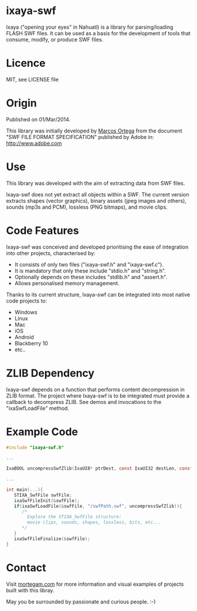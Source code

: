 

# ixaya-swf

Ixaya ("opening your eyes" in Nahuatl) is a library for parsing/loading FLASH SWF files. It can be used as a basis for the development of tools that consume, modify, or produce SWF files.

# Licence

MIT, see LICENSE file

# Origin

Published on 01/Mar/2014.

This library was initially developed by [Marcos Ortega](https://github.com/marcosjom) from the document "SWF FILE FORMAT SPECIFICATION" published by Adobe in: http://www.adobe.com


# Use

This library was developed with the aim of extracting data from SWF files.

Ixaya-swf does not yet extract all objects within a SWF. The current version extracts shapes (vector graphics), binary assets (jpeg images and others), sounds (mp3s and PCM), lossless (PNG bitmaps), and movie clips.

# Code Features

Ixaya-swf was conceived and developed prioritising the ease of integration into other projects, characterised by:

- It consists of only two files ("ixaya-swf.h" and "ixaya-swf.c").
- It is mandatory that only these include "stdio.h" and "string.h".
- Optionally depends on these includes "stdlib.h" and "assert.h".
- Allows personalised memory management.

Thanks to its current structure, Ixaya-swf can be integrated into most native code projects to:

- Windows
- Linux
- Mac
- iOS
- Android
- Blackberry 10
- etc..


# ZLIB Dependency

Ixaya-swf depends on a function that performs content decompression in ZLIB format. The project where Ixaya-swf is to be integrated must provide a callback to decompress ZLIB. See demos and invocations to the "ixaSwfLoadFile" method.

# Example Code

```c
#include "ixaya-swf.h"

...

IxaBOOL uncompressSwfZlib(IxaUI8* ptrDest, const IxaUI32 destLen, const IxaUI8* ptrSrc, const IxaUI32 srcLen);

...

int main(...){
   STIXA_SwfFile swfFile;
   ixaSwfFileInit(&swfFile);
   if(ixaSwfLoadFile(&swfFile, "/swfPath.swf", uncompressSwfZlib)){
      /*
        Explore the STIXA_SwfFile structure:
        movie clips, sounds, shapes, lossless, bits, etc...
      */
   } 
   ixaSwfFileFinalize(&swfFile);
}

```

# Contact

Visit [mortegam.com](https://mortegam.com) for more information and visual examples of projects built with this libray.

May you be surrounded by passionate and curious people. :-)
